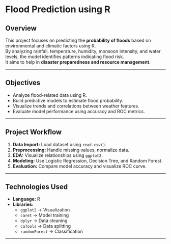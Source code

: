 # Flood Prediction using R

## Overview
This project focuses on predicting the **probability of floods** based on environmental and climatic factors using R.  
By analyzing rainfall, temperature, humidity, monsoon intensity, and water levels, the model identifies patterns indicating flood risk.  
It aims to help in **disaster preparedness and resource management**.

---

## Objectives
- Analyze flood-related data using R.  
- Build predictive models to estimate flood probability.  
- Visualize trends and correlations between weather features.  
- Evaluate model performance using accuracy and ROC metrics.

---

## Project Workflow
1. **Data Import:** Load dataset using `read.csv()`.  
2. **Preprocessing:** Handle missing values, normalize data.  
3. **EDA:** Visualize relationships using `ggplot2`.  
4. **Modeling:** Use Logistic Regression, Decision Tree, and Random Forest.  
5. **Evaluation:** Compare model accuracy and visualize ROC curve.  

---

## Technologies Used
- **Language:** R  
- **Libraries:**  
  - `ggplot2` → Visualization  
  - `caret` → Model training  
  - `dplyr` → Data cleaning  
  - `caTools` → Data splitting  
  - `randomForest` → Classification  

---

